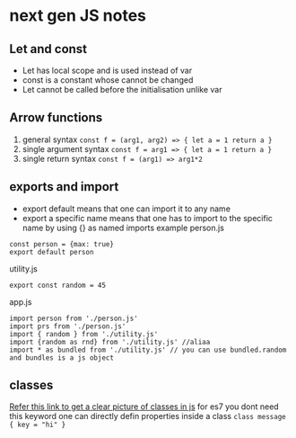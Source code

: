 # next gen JS notes 

## Let and const
- Let has local scope and is used instead of var
- const is a constant whose cannot be changed 
- Let cannot be called before the initialisation unlike var

## Arrow functions
1. general syntax 
`
const f = (arg1, arg2) => {
	let a = 1
	return a
}
`
2. single argument syntax 
`
const f = arg1 => {
	let a = 1
	return a
}
`
3. single return syntax 
`
const f = (arg1) => arg1*2 
` 

## exports and import  
- export default means that one can import it to any name
- export a specific name means that one has to import to the specific name by using {} as named imports
example
person.js
```
const person = {max: true}
export default person
```

utility.js
```
export const random = 45 
```
app.js 
```
import person from './person.js'
import prs from './person.js'
import { random } from './utility.js'
import {random as rnd} from './utility.js' //aliaa
import * as bundled from './utility.js' // you can use bundled.random and bundles is a js object

```
## classes
[Refer this link to get a clear picture of classes in js](https://www.w3schools.com/js/js_object_classes.asp)
for es7 you dont  need this keyword one can directly defin properties inside a class
`
class message {
	key = "hi"
}
`
